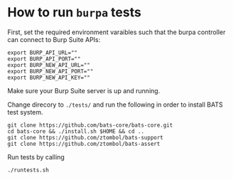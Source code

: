 # How to run `burpa` tests

First, set the required environment varaibles such that the burpa controller can connect to Burp Suite APIs:

```
export BURP_API_URL=""
export BURP_API_PORT=""
export BURP_NEW_API_URL=""
export BURP_NEW_API_PORT=""
export BURP_NEW_API_KEY=""
```

Make sure your Burp Suite server is up and running. 

Change direcory to `./tests/` and run the following in order to install BATS test system. 

```
git clone https://github.com/bats-core/bats-core.git
cd bats-core && ./install.sh $HOME && cd ..
git clone https://github.com/ztombol/bats-support
git clone https://github.com/ztombol/bats-assert
```

Run tests by calling

```
./runtests.sh
```

